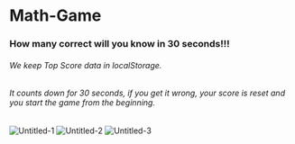 # Math-Game
### How many correct will you know in 30 seconds!!!
###### We keep Top Score data in localStorage.
###### It counts down for 30 seconds, if you get it wrong, your score is reset and you start the game from the beginning.

![Untitled-1](https://user-images.githubusercontent.com/91335275/187902097-9cc78210-91fe-4ced-9975-975fb2baaded.png)
![Untitled-2](https://user-images.githubusercontent.com/91335275/187902102-949e0d70-6f72-4255-93c1-da846559edb5.png)
![Untitled-3](https://user-images.githubusercontent.com/91335275/187902108-8b3b943f-e670-489b-bf68-95c76a66b3db.png)
